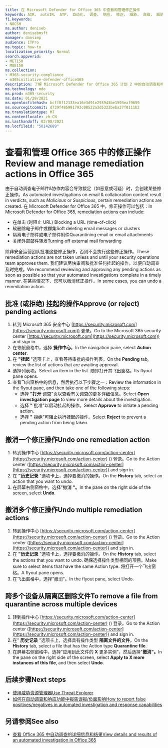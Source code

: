 ```yaml
---
title: 在 Microsoft Defender for Office 365 中查看和管理修正操作
keywords: AIR， autoIR， ATP， 自动化， 调查， 响应， 修正， 威胁， 高级， 威胁， 保护
f1.keywords:
- NOCSH
ms.author: deniseb
author: denisebmsft
manager: dansimp
audience: ITPro
ms.topic: how-to
localization_priority: Normal
search.appverid:
- MET150
- MOE150
ms.collection:
- M365-security-compliance
- m365initiative-defender-office365
description: 了解 Microsoft Defender for Office 365 计划 2 中的自动调查和响应功能中的修正操作。
ms.technology: mdo
ms.prod: m365-security
ms.date: 01/29/2021
ms.openlocfilehash: bcff8f12133ea16e3d91e293943be1593eaf9659
ms.sourcegitcommit: d739f48b991793c08522a3d5323beba27f0111b2
ms.translationtype: MT
ms.contentlocale: zh-CN
ms.lasthandoff: 02/08/2021
ms.locfileid: "50142689"
---
```

# <a name="review-and-manage-remediation-actions-in-office-365"></a><span data-ttu-id="21cea-104">查看和管理 Office 365 中的修正操作</span><span class="sxs-lookup"><span data-stu-id="21cea-104">Review and manage remediation actions in Office 365</span></span>

<span data-ttu-id="21cea-105">由于自动调查电子邮件&协作内容会导致裁定（如恶意或可疑）时，会创建某些修正操作。</span><span class="sxs-lookup"><span data-stu-id="21cea-105">As automated investigations on email & collaboration content result in verdicts, such as *Malicious* or *Suspicious*, certain remediation actions are created.</span></span> <span data-ttu-id="21cea-106">在 Microsoft Defender for Office 365 中，修正操作可以包括：</span><span class="sxs-lookup"><span data-stu-id="21cea-106">In Microsoft Defender for Office 365, remediation actions can include:</span></span>
- <span data-ttu-id="21cea-107">在单击 (时阻止 URL) </span><span class="sxs-lookup"><span data-stu-id="21cea-107">Blocking a URL (time-of-click)</span></span>
- <span data-ttu-id="21cea-108">软删除电子邮件或群集</span><span class="sxs-lookup"><span data-stu-id="21cea-108">Soft deleting email messages or clusters</span></span>
- <span data-ttu-id="21cea-109">隔离电子邮件或电子邮件附件</span><span class="sxs-lookup"><span data-stu-id="21cea-109">Quarantining email or email attachments</span></span>
- <span data-ttu-id="21cea-110">关闭外部邮件转发</span><span class="sxs-lookup"><span data-stu-id="21cea-110">Turning off external mail forwarding</span></span>

<span data-ttu-id="21cea-111">除非安全运营团队批准这些修正操作，否则不会执行这些修正操作。</span><span class="sxs-lookup"><span data-stu-id="21cea-111">These remediation actions are not taken unless and until your security operations team approves them.</span></span> <span data-ttu-id="21cea-112">我们建议尽快审阅和批准任何挂起的操作，以便自动调查及时完成。</span><span class="sxs-lookup"><span data-stu-id="21cea-112">We recommend reviewing and approving any pending actions as soon as possible so that your automated investigations complete in a timely manner.</span></span> <span data-ttu-id="21cea-113">在某些情况下，您可以撤消修正操作。</span><span class="sxs-lookup"><span data-stu-id="21cea-113">In some cases, you can undo a remediation action.</span></span>

## <a name="approve-or-reject-pending-actions"></a><span data-ttu-id="21cea-114">批准 (或拒绝) 挂起的操作</span><span class="sxs-lookup"><span data-stu-id="21cea-114">Approve (or reject) pending actions</span></span>

1. <span data-ttu-id="21cea-115">转到 Microsoft 365 安全中心 [https://security.microsoft.com](https://security.microsoft.com)) 登录。</span><span class="sxs-lookup"><span data-stu-id="21cea-115">Go to the Microsoft 365 security center [https://security.microsoft.com](https://security.microsoft.com)) and sign in.</span></span>
2. <span data-ttu-id="21cea-116">在导航窗格中，选择 **操作中心**。</span><span class="sxs-lookup"><span data-stu-id="21cea-116">In the navigation pane, select **Action center**.</span></span>
3. <span data-ttu-id="21cea-117">在 **"挂起** "选项卡上，查看等待审批的操作列表。</span><span class="sxs-lookup"><span data-stu-id="21cea-117">On the **Pending** tab, review the list of actions that are awaiting approval.</span></span>
4. <span data-ttu-id="21cea-118">选择列表项。</span><span class="sxs-lookup"><span data-stu-id="21cea-118">Select an item in the list.</span></span> <span data-ttu-id="21cea-119">随即打开其飞出窗格。</span><span class="sxs-lookup"><span data-stu-id="21cea-119">Its flyout pane opens.</span></span> 
5. <span data-ttu-id="21cea-120">查看飞出窗格中的信息，然后执行以下步骤之一：</span><span class="sxs-lookup"><span data-stu-id="21cea-120">Review the information in the flyout pane, and then take one of the following steps:</span></span>
   - <span data-ttu-id="21cea-121">选择 **"打开** 调查"页以查看有关调查的更多详细信息。</span><span class="sxs-lookup"><span data-stu-id="21cea-121">Select **Open investigation page** to view more details about the investigation.</span></span>
   - <span data-ttu-id="21cea-122">选择 **"** 批准"以启动挂起的操作。</span><span class="sxs-lookup"><span data-stu-id="21cea-122">Select **Approve** to initiate a pending action.</span></span>
   - <span data-ttu-id="21cea-123">选择 **"** 拒绝"可阻止执行挂起的操作。</span><span class="sxs-lookup"><span data-stu-id="21cea-123">Select **Reject** to prevent a pending action from being taken.</span></span>

## <a name="undo-one-remediation-action"></a><span data-ttu-id="21cea-124">撤消一个修正操作</span><span class="sxs-lookup"><span data-stu-id="21cea-124">Undo one remediation action</span></span>

1. <span data-ttu-id="21cea-125">转到操作中心 [https://security.microsoft.com/action-center](https://security.microsoft.com/action-center) () 登录。</span><span class="sxs-lookup"><span data-stu-id="21cea-125">Go to the Action center ([https://security.microsoft.com/action-center](https://security.microsoft.com/action-center)) and sign in.</span></span>
2. <span data-ttu-id="21cea-126">在 **"历史记录** "选项卡上，选择要撤消的操作。</span><span class="sxs-lookup"><span data-stu-id="21cea-126">On the **History** tab, select an action that you want to undo.</span></span>
3. <span data-ttu-id="21cea-127">在屏幕右侧窗格中，选择"撤消 **"。**</span><span class="sxs-lookup"><span data-stu-id="21cea-127">In the pane on the right side of the screen, select **Undo**.</span></span>

## <a name="undo-multiple-remediation-actions"></a><span data-ttu-id="21cea-128">撤消多个修正操作</span><span class="sxs-lookup"><span data-stu-id="21cea-128">Undo multiple remediation actions</span></span>

1. <span data-ttu-id="21cea-129">转到操作中心 [https://security.microsoft.com/action-center](https://security.microsoft.com/action-center) () 登录。</span><span class="sxs-lookup"><span data-stu-id="21cea-129">Go to the Action center ([https://security.microsoft.com/action-center](https://security.microsoft.com/action-center)) and sign in.</span></span>
2. <span data-ttu-id="21cea-130">在 **"历史记录** "选项卡上，选择要撤消的操作。</span><span class="sxs-lookup"><span data-stu-id="21cea-130">On the **History** tab, select the actions that you want to undo.</span></span> <span data-ttu-id="21cea-131">确保选择操作类型相同的项目。</span><span class="sxs-lookup"><span data-stu-id="21cea-131">Make sure to select items that have the same Action type.</span></span> <span data-ttu-id="21cea-132">将打开一个飞出窗格。</span><span class="sxs-lookup"><span data-stu-id="21cea-132">A flyout pane opens.</span></span>
3. <span data-ttu-id="21cea-133">在飞出窗格中，选择"撤消"。</span><span class="sxs-lookup"><span data-stu-id="21cea-133">In the flyout pane, select Undo.</span></span>

## <a name="to-remove-a-file-from-quarantine-across-multiple-devices"></a><span data-ttu-id="21cea-134">跨多个设备从隔离区删除文件</span><span class="sxs-lookup"><span data-stu-id="21cea-134">To remove a file from quarantine across multiple devices</span></span>

1. <span data-ttu-id="21cea-135">转到操作中心 [https://security.microsoft.com/action-center](https://security.microsoft.com/action-center) () 登录。</span><span class="sxs-lookup"><span data-stu-id="21cea-135">Go to the Action center ([https://security.microsoft.com/action-center](https://security.microsoft.com/action-center)) and sign in.</span></span>
2. <span data-ttu-id="21cea-136">在" **历史记录** "选项卡上，选择具有操作类型 **隔离文件的文件**。</span><span class="sxs-lookup"><span data-stu-id="21cea-136">On the **History** tab, select a file that has the Action type **Quarantine file**.</span></span>
3. <span data-ttu-id="21cea-137">在屏幕右侧窗格中，选择"应用到此文件的 **X** 更多实例"，然后选择"**撤消"。**</span><span class="sxs-lookup"><span data-stu-id="21cea-137">In the pane on the right side of the screen, select **Apply to X more instances of this file**, and then select **Undo**.</span></span>

## <a name="next-steps"></a><span data-ttu-id="21cea-138">后续步骤</span><span class="sxs-lookup"><span data-stu-id="21cea-138">Next steps</span></span>

- [<span data-ttu-id="21cea-139">使用威胁资源管理器</span><span class="sxs-lookup"><span data-stu-id="21cea-139">Use Threat Explorer</span></span>](threat-explorer.md)
- [<span data-ttu-id="21cea-140">如何在自动调查和响应功能中报告误报/负面影响</span><span class="sxs-lookup"><span data-stu-id="21cea-140">How to report false positives/negatives in automated investigation and response capabilities</span></span>](air-report-false-positives-negatives.md)

## <a name="see-also"></a><span data-ttu-id="21cea-141">另请参阅</span><span class="sxs-lookup"><span data-stu-id="21cea-141">See also</span></span>

- [<span data-ttu-id="21cea-142">查看 Office 365 中自动调查的详细信息和结果</span><span class="sxs-lookup"><span data-stu-id="21cea-142">View details and results of an automated investigation in Office 365</span></span>](air-view-investigation-results.md)
